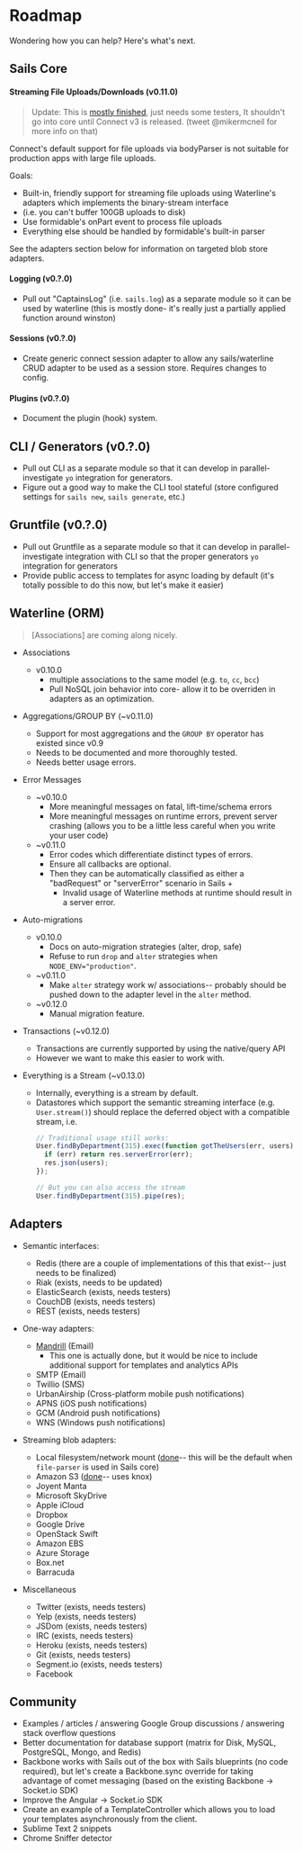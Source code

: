 # Roadmap


Wondering how you can help?  Here's what's next.

## Sails Core

#### Streaming File Uploads/Downloads (v0.11.0)

> Update: This is [mostly finished](https://github.com/mikermcneil/file-parser), just needs some testers, It shouldn't go into core until Connect v3 is released.
>         (tweet @mikermcneil for more info on that)

Connect's default support for file uploads via bodyParser is not suitable for production apps with large file uploads.

Goals:
  + Built-in, friendly support for streaming file uploads using Waterline's adapters which implements the binary-stream interface
  + (i.e. you can't buffer 100GB uploads to disk)
  + Use formidable's onPart event to process file uploads
  + Everything else should be handled by formidable's built-in parser

See the adapters section below for information on targeted blob store adapters.


#### Logging (v0.?.0)
+ Pull out "CaptainsLog" (i.e. `sails.log`) as a separate module so it can be used by waterline (this is mostly done- it's really just a partially applied function around winston)

#### Sessions  (v0.?.0)
+ Create generic connect session adapter to allow any sails/waterline CRUD adapter to be used as a session store. Requires changes to config.

#### Plugins  (v0.?.0)
+ Document the plugin (hook) system.

## CLI / Generators (v0.?.0)
+ Pull out CLI as a separate module so that it can develop in parallel- investigate `yo` integration for generators.
+ Figure out a good way to make the CLI tool stateful (store configured settings for `sails new`, `sails generate`, etc.)

## Gruntfile (v0.?.0)
+ Pull out Gruntfile as a separate module so that it can develop in parallel- investigate integration with CLI so that the proper generators `yo` integration for generators
+ Provide public access to templates for async loading by default (it's totally possible to do this now, but let's make it easier)



## Waterline (ORM)
> [Associations] are coming along nicely.

+ Associations
  + v0.10.0
    + multiple associations to the same model (e.g. `to`, `cc`, `bcc`)
    + Pull NoSQL join behavior into core- allow it to be overriden in adapters as an optimization.

+ Aggregations/GROUP BY (~v0.11.0)
  + Support for most aggregations and the `GROUP BY` operator has existed since v0.9
  + Needs to be documented and more thoroughly tested.
  + Needs better usage errors.

+ Error Messages
  + ~v0.10.0
    + More meaningful messages on fatal, lift-time/schema errors
    + More meaningful messages on runtime errors, prevent server crashing (allows you to be a little less careful when you write your user code)
  + ~v0.11.0
    + Error codes which differentiate distinct types of errors.
    + Ensure all callbacks are optional.
    + Then they can be automatically classified as either a "badRequest" or "serverError" scenario in Sails
      + 
      + Invalid usage of Waterline methods at runtime should result in a server error.

+ Auto-migrations
  + v0.10.0
    + Docs on auto-migration strategies (alter, drop, safe)
    + Refuse to run `drop` and `alter` strategies when `NODE_ENV="production"`.
  + ~v0.11.0
    + Make `alter` strategy work w/ associations-- probably should be pushed down to the adapter level in the `alter` method.
  + ~v0.12.0
    + Manual migration feature.


+ Transactions (~v0.12.0)
  + Transactions are currently supported by using the native/query API
  + However we want to make this easier to work with.

+ Everything is a Stream (~v0.13.0)
  + Internally, everything is a stream by default.
  + Datastores which support the semantic streaming interface (e.g. `User.stream()`) should replace the deferred object with a compatible stream, i.e.
    ```javascript
    // Traditional usage still works:
    User.findByDepartment(315).exec(function gotTheUsers(err, users){
      if (err) return res.serverError(err);
      res.json(users);
    });

    // But you can also access the stream
    User.findByDepartment(315).pipe(res);
    ```



## Adapters

+ Semantic interfaces:
  + Redis (there are a couple of implementations of this that exist-- just needs to be finalized)
  + Riak (exists, needs to be updated)
  + ElasticSearch (exists, needs testers)
  + CouchDB (exists, needs testers)
  + REST (exists, needs testers)

+ One-way adapters:
  + [Mandrill](https://github.com/mikermcneil/sails-mandrill) (Email)
    + This one is actually done, but it would be nice to include additional support for templates and analytics APIs
  + SMTP (Email)
  + Twillio (SMS)
  + UrbanAirship (Cross-platform mobile push notifications)
  + APNS (iOS push notifications)
  + GCM (Android push notifications)
  + WNS (Windows push notifications)

+ Streaming blob adapters:
  + Local filesystem/network mount ([done](https://github.com/balderdashy/sails-local-fs)-- this will be the default when `file-parser` is used in Sails core)
  + Amazon S3 ([done](https://github.com/mikermcneil/sails-s3)-- uses knox)
  + Joyent Manta
  + Microsoft SkyDrive
  + Apple iCloud
  + Dropbox
  + Google Drive
  + OpenStack Swift
  + Amazon EBS
  + Azure Storage
  + Box.net
  + Barracuda

+ Miscellaneous
  + Twitter (exists, needs testers)
  + Yelp (exists, needs testers)
  + JSDom (exists, needs testers)
  + IRC (exists, needs testers)
  + Heroku (exists, needs testers)
  + Git (exists, needs testers)
  + Segment.io (exists, needs testers)
  + Facebook




## Community
+ Examples / articles / answering Google Group discussions / answering stack overflow questions
+ Better documentation for database support (matrix for Disk, MySQL, PostgreSQL, Mongo, and Redis)
+ Backbone works with Sails out of the box with Sails blueprints (no code required), but let's create a Backbone.sync override for taking advantage of comet messaging (based on the existing Backbone -> Socket.io SDK)
+ Improve the Angular -> Socket.io SDK
+ Create an example of a TemplateController which allows you to load your templates asynchronously from the client.
+ Sublime Text 2 snippets
+ Chrome Sniffer detector
